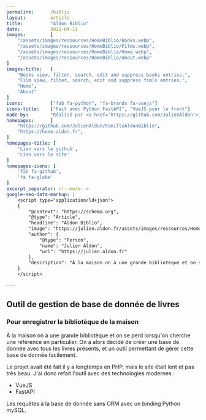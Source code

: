```yaml
---
permalink:      /biblio
layout:         article
title:          "Aldon Biblio"
date:           2021-04-11
images:         [
    "/assets/images/ressources/HomeBiblio/Books.webp",
    "/assets/images/ressources/HomeBiblio/Films.webp",
    "/assets/images/ressources/HomeBiblio/Home.webp",
    "/assets/images/ressources/HomeBiblio/About.webp"
]
images-title:   [
    "Books view, filter, search, edit and suppress books entries.",
    "Film view, filter, search, edit and suppress fimls entries.",
    "Home",
    "About"
]
icons:          ["fab fa-python", "fa-brands fa-vuejs"]
icons-title:    ["Fait avec Python FastAPI", "VueJS pour le front"]
made-by:        "Réalisé par <a href='https://github.com/JulienAldon'>Julien Aldon</a>"
homepages:      [
    "https://github.com/JulienAldon/FamilleAldonBiblio",
    "https://home.aldon.fr",
]
homepages-title: [
    'Lien vers le github',
    'Lien vers le site'
]
homepages-icons: [
    'fab fa-github',
    'fa fa-globe'
]
excerpt_separator: <!--more-->
google-seo-data-markup: |
    <script type="application/ld+json">
    {
        "@context": "https://schema.org",
        "@type": "Article",
        "headline": "Aldon Biblio",
        "image": "https://julien.aldon.fr/assets/images/ressources/HomeBiblio/Books.webp",
        "author": {
            "@type": "Person",
            "name": "Julien Aldon",
            "url": "https://julien.aldon.fr"
        },
        "description": "À la maison on à une grande bibliotèque et on se perd lorsqu'on cherche une référence en particulier. On a alors décidé de créer une base de donnée avec tous les livres présents, et un outil permettant de gérer cette base de donnée facilement."
    }
    </script>

---
```

## Outil de gestion de base de donnée de livres
### Pour enregistrer la bibliotèque de la maison
À la maison on à une grande bibliotèque et on se perd lorsqu'on cherche une référence en particulier. 
On a alors décidé de créer une base de donnée avec tous les livres présents, et un outil permettant de gérer cette base de donnée facilement.
<!--more-->
Le projet avait été fait il y a longtemps en PHP, mais le site était lent et pas très beau.
J'ai donc refait l'outil avec des technologies modernes :
- VueJS 
- FastAPI 

Les requêtes à la base de donnée sans ORM avec un binding Python mySQL.
